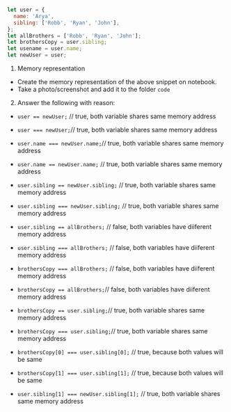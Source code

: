 ```js

let user = {
  name: 'Arya',
  sibling: ['Robb', 'Ryan', 'John'],
};
let allBrothers = ['Robb', 'Ryan', 'John'];
let brothersCopy = user.sibling;
let usename = user.name;
let newUser = user;

```

1. Memory representation

- Create the memory representation of the above snippet on notebook.
- Take a photo/screenshot and add it to the folder `code`

<!-- To add this image here use ![name](./hello.jpg) -->


2. Answer the following with reason:

- `user == newUser;` // true, both variable shares same memory address

- `user === newUser;`// true, both variable shares same memory address

- `user.name === newUser.name;`// true, both variable shares same memory address

- `user.name == newUser.name;` // true, both variable shares same memory address

- `user.sibling == newUser.sibling;` // true, both variable shares same memory address

- `user.sibling === newUser.sibling;` // true, both variable shares same memory address

- `user.sibling == allBrothers;` // false, both variables have diiferent memory address

- `user.sibling === allBrothers;` // false, both variables have diiferent memory address

- `brothersCopy === allBrothers;` // false, both variables have diiferent memory address

- `brothersCopy == allBrothers;`// false, both variables have diiferent memory address

- `brothersCopy == user.sibling;`// true, both variable shares same memory address

- `brothersCopy === user.sibling;`// true, both variable shares same memory address

- `brothersCopy[0] === user.sibling[0];` // true, because both values will be same

- `brothersCopy[1] === user.sibling[1];` // true, because both values will be same

- `user.sibling[1] === newUser.sibling[1];` // true, both variable shares same memory address
